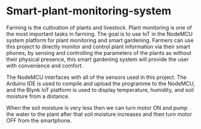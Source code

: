 # Smart-plant-monitoring-system
Farming is the cultivation of plants and livestock. Plant monitoring is one of the most important tasks in farming. 
The goal is to use IoT in the NodeMCU system platform for plant monitoring and smart gardening. 
Farmers can use this project to directly monitor and control plant information via their smart phones, by sensing and controlling the parameters of the plants as  without their physical presence, this smart gardening system will provide the user with convenience and comfort.

The NodeMCU interfaces with all of the sensors used in this project.
The Arduino IDE is used to compile and upload the programme to the NodeMCU, and the 
Blynk IoT platform is used to display temperature, humidity, and soil moisture from a distance.

When the soil moisture is very less then we can turn motor ON and pump the water to the plant after that soil 
moisture increases and then turn motor OFF from the smartphone.
